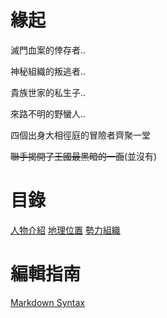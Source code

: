 <!-- TITLE: 首頁 -->
<!-- SUBTITLE: 安安我首頁ㄛ -->

# 緣起
滅門血案的倖存者..

神秘組織的叛逃者..

貴族世家的私生子..

來路不明的野蠻人..

四個出身大相徑庭的冒險者齊聚一堂

~~聯手揭開了王國最黑暗的一面~~(並沒有)

# 目錄
[人物介紹](人物/列表)
[地理位置](地理/列表)
[勢力組織](組織/列表)

# 編輯指南
[Markdown Syntax](https://docs.requarks.io/wiki/user-guide/markdown-syntax)